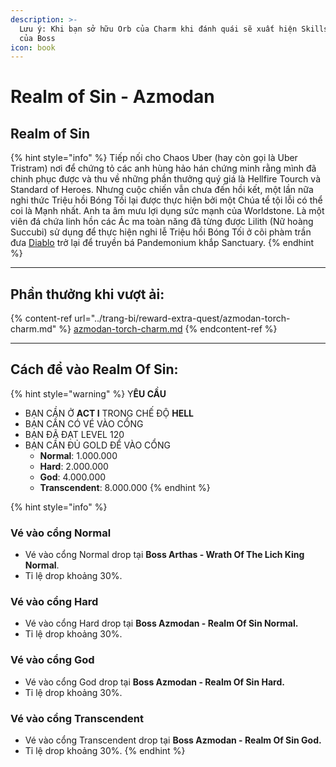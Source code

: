 ```yaml
---
description: >-
  Lưu ý: Khi bạn sở hữu Orb của Charm khi đánh quái sẽ xuất hiện Skills Upgrade
  của Boss
icon: book
---
```


# Realm of Sin - Azmodan

## Realm of Sin

{% hint style="info" %}
Tiếp nối cho Chaos Uber (hay còn gọi là Uber Tristram) nơi để chứng tỏ các anh hùng hảo hán chứng minh rằng mình đã chinh phục được và thu về những phần thưởng quý giá là Hellfire Tourch và Standard of Heroes. Nhưng cuộc chiến vẫn chưa đến hồi kết, một lần nữa nghi thức Triệu hồi Bóng Tối lại được thực hiện bởi một Chúa tể tội lỗi có thể coi là Mạnh nhất. Anh ta âm mưu lợi dụng sức mạnh của Worldstone. Là một viên đá chứa linh hồn các Ác ma toàn năng đã từng được Lilith (Nữ hoàng Succubi) sử dụng để thực hiện nghi lễ Triệu hồi Bóng Tối ở cõi phàm trần đưa [Diablo](https://d2tm.com/tag/diablo/) trở lại để truyền bá Pandemonium khắp Sanctuary.
{% endhint %}

***



## Phần thưởng khi vượt ải:

{% content-ref url="../trang-bi/reward-extra-quest/azmodan-torch-charm.md" %}
[azmodan-torch-charm.md](../trang-bi/reward-extra-quest/azmodan-torch-charm.md)
{% endcontent-ref %}

***



## Cách để vào Realm Of Sin:

{% hint style="warning" %}
Y**ÊU CẦU**

* BẠN CẦN Ở **ACT I** TRONG CHẾ ĐỘ **HELL**
* BẠN CẦN CÓ VÉ VÀO CỔNG
* BẠN ĐÃ ĐẠT LEVEL 120
* BẠN CẦN ĐỦ GOLD ĐỂ VÀO CỔNG&#x20;
  * **Normal**: 1.000.000
  * **Hard**: 2.000.000
  * **God**: 4.000.000
  * **Transcendent**: 8.000.000
{% endhint %}



{% hint style="info" %}
### Vé vào cổng Normal

* Vé vào cổng Normal drop tại **Boss Arthas - Wrath Of The Lich King Normal**.
* Tỉ lệ drop khoảng 30%.

### Vé vào cổng Hard

* Vé vào cổng Hard drop tại **Boss Azmodan - Realm Of Sin Normal.**
* Tỉ lệ drop khoảng 30%.

### Vé vào cổng God

* Vé vào cổng God drop tại **Boss Azmodan - Realm Of Sin Hard.**
* Tỉ lệ drop khoảng 30%.

### Vé vào cổng Transcendent

* Vé vào cổng Transcendent drop tại **Boss Azmodan - Realm Of Sin God.**
* Tỉ lệ drop khoảng 30%.
{% endhint %}
